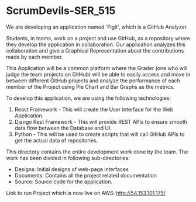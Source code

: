 # ScrumDevils-SER_515

We are developing an application named 'Figit', which is a GitHub Analyzer. 

Students, in teams, work on a project and use GitHub, as a repository where they develop the application in collaboration. Our application analyzes this collaboration and give a Graphical Representation about the contributions made by each member.

This Application will be a common platform where the Grader (one who will judge the team projects on GitHub) will be able to easily access and move in between different GitHub projects and analyze the performance of each member of the Project using Pie Chart and Bar Graphs as the metrics.

To develop this application, we are using the following technologies:
1. React Framework - This will create the User Interface for the Web Application.
2. Django Rest Framework - This will provide REST APIs to ensure smooth data flow between the Database and UI.
3. Python - This will be used to create scripts that will call GitHub APIs to get the actual data of repositories.

This directory contains the entire development work done by the team. The work has been divided in following sub-directories:

- Designs: Initial designs of web-page interfaces
- Documents: Contains all the project related documentation
- Source: Source code for the application.

Link to run Project which is now live on AWS:
http://54.153.101.175/
